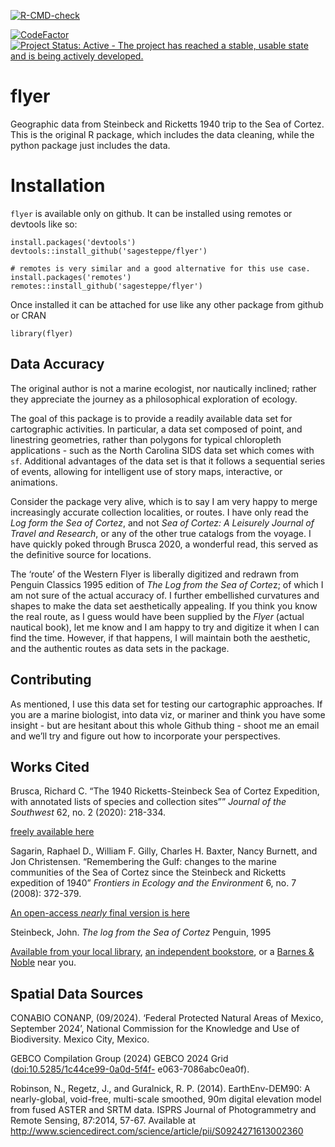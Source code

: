 <!-- README.md is generated from README.Rmd. Please edit that file -->
<!-- badges: start -->

[![R-CMD-check](https://github.com/sagesteppe/flyer/actions/workflows/R-CMD-check.yaml/badge.svg)](https://github.com/sagesteppe/flyer/actions/workflows/R-CMD-check.yaml)

[![CodeFactor](https://www.codefactor.io/repository/github/sagesteppe/flyer/badge)](https://www.codefactor.io/repository/github/sagesteppe/flyer)
[![Project Status: Active - The project has reached a stable, usable state and is being actively developed.](https://www.repostatus.org/badges/latest/active.svg)](https://www.repostatus.org/#active)

<!-- badges: end -->

# flyer

Geographic data from Steinbeck and Ricketts 1940 trip to the Sea of
Cortez. This is the original R package, which includes the data
cleaning, while the python package just includes the data.

# Installation

`flyer` is available only on github. It can be installed using remotes
or devtools like so:

    install.packages('devtools')
    devtools::install_github('sagesteppe/flyer')

    # remotes is very similar and a good alternative for this use case.
    install.packages('remotes') 
    remotes::install_github('sagesteppe/flyer')

Once installed it can be attached for use like any other package from
github or CRAN

    library(flyer)

## Data Accuracy

The original author is not a marine ecologist, nor nautically inclined;
rather they appreciate the journey as a philosophical exploration of
ecology.

The goal of this package is to provide a readily available data set for
cartographic activities. In particular, a data set composed of point,
and linestring geometries, rather than polygons for typical chloropleth
applications - such as the North Carolina SIDS data set which comes with
`sf`. Additional advantages of the data set is that it follows a
sequential series of events, allowing for intelligent use of story maps,
interactive, or animations.

Consider the package very alive, which is to say I am very happy to
merge increasingly accurate collection localities, or routes. I have
only read the *Log form the Sea of Cortez*, and not *Sea of Cortez: A
Leisurely Journal of Travel and Research*, or any of the other true
catalogs from the voyage. I have quickly poked through Brusca 2020, a
wonderful read, this served as the definitive source for locations.

The ‘route’ of the Western Flyer is liberally digitized and redrawn from
Penguin Classics 1995 edition of *The Log from the Sea of Corte*z; of
which I am not sure of the actual accuracy of. I further embellished
curvatures and shapes to make the data set aesthetically appealing. If
you think you know the real route, as I guess would have been supplied
by the *Flyer* (actual nautical book), let me know and I am happy to try
and digitize it when I can find the time. However, if that happens, I
will maintain both the aesthetic, and the authentic routes as data sets
in the package.

## Contributing

As mentioned, I use this data set for testing our cartographic
approaches. If you are a marine biologist, into data viz, or mariner and
think you have some insight - but are hesitant about this whole Github
thing - shoot me an email and we’ll try and figure out how to
incorporate your perspectives.

## Works Cited

Brusca, Richard C. “The 1940 Ricketts-Steinbeck Sea of Cortez
Expedition, with annotated lists of species and collection sites””
*Journal of the Southwest* 62, no. 2 (2020): 218-334.

[freely available
here](https://naturalhistory.si.edu/sites/default/files/media/file/brusca2020seaofcortezexpeditionwithjswfrontmatter.pdf)

Sagarin, Raphael D., William F. Gilly, Charles H. Baxter, Nancy Burnett,
and Jon Christensen. “Remembering the Gulf: changes to the marine
communities of the Sea of Cortez since the Steinbeck and Ricketts
expedition of 1940” *Frontiers in Ecology and the Environment* 6, no. 7
(2008): 372-379.

[An open-access *nearly* final version is
here](https://www.geo.arizona.edu/rcncrd/documents/Remembering_the_Gulf_Pub_Fe_08.pdf)

Steinbeck, John. *The log from the Sea of Cortez* Penguin, 1995

[Available from your local
library](https://www.mapdevelopers.com/us-public-library-map.php), [an
independent
bookstore](https://www.theindependentbookseller.com/bookstore-map.html),
or a [Barnes & Noble](https://stores.barnesandnoble.com/?view=map) near
you.

## Spatial Data Sources

CONABIO CONANP, (09/2024). ‘Federal Protected Natural Areas of Mexico,
September 2024’, National Commission for the Knowledge and Use of
Biodiversity. Mexico City, Mexico.

GEBCO Compilation Group (2024) GEBCO 2024 Grid
(<doi:10.5285/1c44ce99-0a0d-5f4f-> e063-7086abc0ea0f).

Robinson, N., Regetz, J., and Guralnick, R. P. (2014). EarthEnv-DEM90: A
nearly-global, void-free, multi-scale smoothed, 90m digital elevation
model from fused ASTER and SRTM data. ISPRS Journal of Photogrammetry
and Remote Sensing, 87:2014, 57-67. Available at
<http://www.sciencedirect.com/science/article/pii/S0924271613002360>
